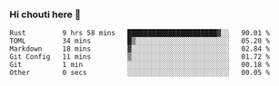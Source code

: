 ### Hi chouti here 👋


<!--START_SECTION:waka-->

```text
Rust         9 hrs 58 mins   ██████████████████████▓░░   90.01 %
TOML         34 mins         █▒░░░░░░░░░░░░░░░░░░░░░░░   05.20 %
Markdown     18 mins         ▓░░░░░░░░░░░░░░░░░░░░░░░░   02.84 %
Git Config   11 mins         ▒░░░░░░░░░░░░░░░░░░░░░░░░   01.72 %
Git          1 min           ░░░░░░░░░░░░░░░░░░░░░░░░░   00.18 %
Other        0 secs          ░░░░░░░░░░░░░░░░░░░░░░░░░   00.05 %
```

<!--END_SECTION:waka-->

<!--
**l0nl1f3/l0nl1f3** is a ✨ _special_ ✨ repository because its `README.md` (this file) appears on your GitHub profile.

Here are some ideas to get you started:

- 🔭 I’m currently working on ...
- 🌱 I’m currently learning ...
- 👯 I’m looking to collaborate on ...
- 🤔 I’m looking for help with ...
- 💬 Ask me about ...
- 📫 How to reach me: ...
- 😄 Pronouns: ...
- ⚡ Fun fact: ...
-->

